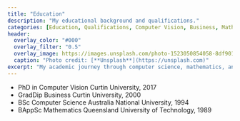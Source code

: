 ```yaml
---
title: "Education"
description: "My educational background and qualifications."
categories: [Education, Qualifications, Computer Vision, Business, Mathematics]
header:
  overlay_color: "#000"
  overlay_filter: "0.5"
  overlay_image: https://images.unsplash.com/photo-1523050854058-8df90110c9f1
  caption: "Photo credit: [**Unsplash**](https://unsplash.com)"
excerpt: "My academic journey through computer science, mathematics, and business."
---
```


*   PhD in Computer Vision
    Curtin University, 2017
*   GradDip Business
    Curtin University, 2000
*   BSc Computer Science
    Australia National University, 1994
*   BAppSc Mathematics
    Queensland University of Technology, 1989
